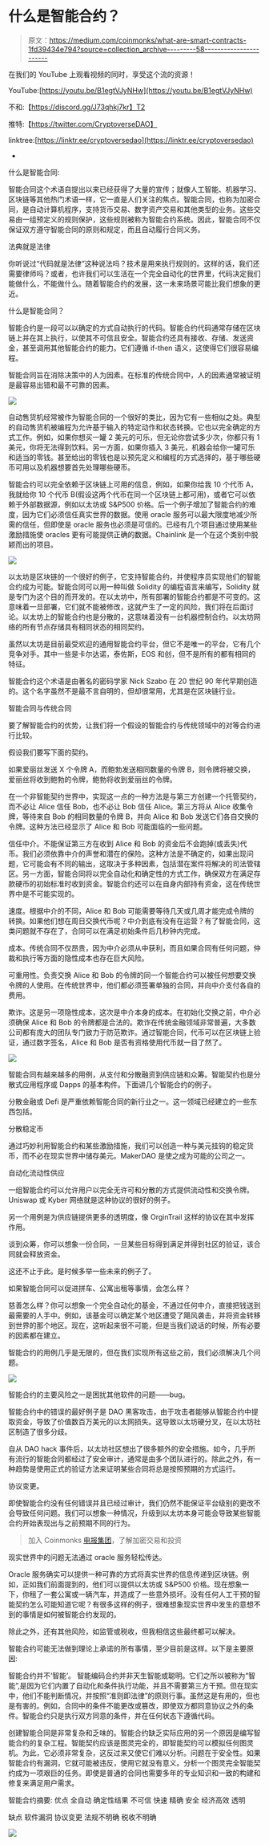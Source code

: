# 什么是智能合约？

> 原文：<https://medium.com/coinmonks/what-are-smart-contracts-1fd39434e794?source=collection_archive---------58----------------------->

在我们的 YouTube 上观看视频的同时，享受这个流的资源！

YouTube:[https://youtu.be/B1egtVJyNHw](https://youtu.be/B1egtVJyNHw)

不和:【https://discord.gg/J73qhkj7kr】T2

推特:【https://twitter.com/CryptoverseDAO】

linktree:[https://linktr.ee/cryptoversedao](https://linktr.ee/cryptoversedao)

-

什么是智能合同:

智能合同这个术语自提出以来已经获得了大量的宣传；就像人工智能、机器学习、区块链等其他热门术语一样，它一直是人们关注的焦点。智能合同，也称为加密合同，是自动计算机程序，支持货币交易、数字资产交易和其他类型的业务。这些交易由一组预定义的规则保护，这些规则被称为智能合约系统。因此，智能合同不仅保证双方遵守智能合同的原则和规定，而且自动履行合同义务。

法典就是法律

你听说过“代码就是法律”这种说法吗？技术是用来执行规则的。这样的话，我们还需要律师吗？或者，也许我们可以生活在一个完全自动化的世界里，代码决定我们能做什么，不能做什么。随着智能合约的发展，这一未来场景可能比我们想象的更近。

什么是智能合同？

智能合约是一段可以以确定的方式自动执行的代码。智能合约代码通常存储在区块链上并在其上执行，以使其不可信且安全。智能合约还具有接收、存储、发送资金，甚至调用其他智能合约的能力。它们遵循 if-then 语义，这使得它们很容易编程。

智能合同旨在消除决策中的人为因素。在标准的传统合同中，人的因素通常被证明是最容易出错和最不可靠的因素。

![](img/284c661f155f47aea9edf419b1124f44.png)

自动售货机经常被作为智能合同的一个很好的类比，因为它有一些相似之处。典型的自动售货机被编程为允许基于输入的特定动作和状态转换。它也以完全确定的方式工作。例如，如果你想买一罐 2 美元的可乐，但无论你尝试多少次，你都只有 1 美元，你将无法得到饮料。另一方面，如果你插入 3 美元，机器会给你一罐可乐和适当的零钱。甚至给出的零钱也是以预先定义和编程的方式选择的，基于哪些硬币可用以及机器想要首先处理哪些硬币。

智能合约可以完全依赖于区块链上可用的信息，例如，如果你给我 10 个代币 A，我就给你 10 个代币 B(假设这两个代币在同一个区块链上都可用)，或者它可以依赖于外部数据源，例如以太坊或 S&P500 价格。后一个例子增加了智能合约的难度，因为它们必须信任真实世界的数据。使用 oracle 服务可以最大限度地减少所需的信任，但即使是 oracle 服务也必须是可信的。已经有几个项目通过使用某些激励措施使 oracles 更有可能提供正确的数据。Chainlink 是一个在这个类别中脱颖而出的项目。

![](img/b2182d5842874a5acba18a712f7c492d.png)

以太坊是区块链的一个很好的例子，它支持智能合约，并使程序员实现他们的智能合约成为可能。智能合同可以用一种叫做 Solidity 的编程语言来编写，Solidity 就是专门为这个目的而开发的。在以太坊中，所有部署的智能合约都是不可变的。这意味着一旦部署，它们就不能被修改，这就产生了一定的风险，我们将在后面讨论。以太坊上的智能合约也是分散的，这意味着没有一台机器控制合约。以太坊网络的所有节点存储具有相同状态的相同契约。

虽然以太坊是目前最受欢迎的通用智能合约平台，但它不是唯一的平台，它有几个竞争对手。其中一些是卡尔达诺，泰佐斯，EOS 和创，但不是所有的都有相同的特征。

智能合约这个术语是由著名的密码学家 Nick Szabo 在 20 世纪 90 年代早期创造的。这个名字虽然不是最不言自明的，但却很常用，尤其是在区块链行业。

智能合同与传统合同

要了解智能合约的优势，让我们将一个假设的智能合约与传统领域中的对等合约进行比较。

假设我们要写下面的契约。

如果爱丽丝发送 X 个令牌 A，而鲍勃发送相同数量的令牌 B，则令牌将被交换，爱丽丝将收到鲍勃的令牌，鲍勃将收到爱丽丝的令牌。

在一个非智能契约世界中，实现这一点的一种方法是与第三方创建一个托管契约，而不必让 Alice 信任 Bob，也不必让 Bob 信任 Alice。第三方将从 Alice 收集令牌，等待来自 Bob 的相同数量的令牌 B，并向 Alice 和 Bob 发送它们各自交换的令牌。这种方法已经显示了 Alice 和 Bob 可能面临的一些问题。

信任中介。不能保证第三方在收到 Alice 和 Bob 的资金后不会跑掉(或丢失)代币。我们必须依靠中介的声誉和潜在的保险。这种方法是不确定的，如果出现问题，它可能会有不同的输出，这取决于多种因素，包括潜在案件将解决的司法管辖区。另一方面，智能合同将以完全自动化和确定性的方式工作，确保双方在满足存款硬币的初始标准时收到资金。智能合约还可以在自身内部持有资金，这在传统世界中是不可能实现的。

速度。根据中介的不同，Alice 和 Bob 可能需要等待几天或几周才能完成令牌的转换。如果他们想在周日交换代币呢？中介到底有没有在运营？有了智能合同，这类问题就不存在了，合同可以在满足初始条件后几秒钟内完成。

成本。传统合同不仅昂贵，因为中介必须从中获利，而且如果合同有任何问题，仲裁和执行等方面的隐性成本也存在巨大风险。

可重用性。负责交换 Alice 和 Bob 的令牌的同一个智能合约可以被任何想要交换令牌的人使用。在传统世界中，他们都必须签署单独的合同，并向中介支付各自的费用。

欺诈。这是另一项隐性成本，这次是中介本身的成本。在初始化交换之前，中介必须确保 Alice 和 Bob 的令牌都是合法的。欺诈在传统金融领域非常普遍，大多数公司都有庞大的团队专门致力于防范欺诈。通过智能合同，代币可以在区块链上验证，通过数字签名，Alice 和 Bob 是否有资格使用代币就一目了然了。

![](img/5cade17a39608fe276f372e8792eb480.png)

智能合同有越来越多的用例，从支付和分散融资到供应链和众筹。智能契约也是分散式应用程序或 Dapps 的基本构件。下面讲几个智能合约的例子。

分散金融或 Defi 是严重依赖智能合同的新行业之一。这一领域已经建立的一些东西包括。

分散稳定币

通过巧妙利用智能合约和某些激励措施，我们可以创造一种与美元挂钩的稳定货币，而不必在现实世界中储存美元。MakerDAO 是使之成为可能的公司之一。

自动化流动性供应

一组智能合约可以允许用户以完全无许可和分散的方式提供流动性和交换令牌。Uniswap 或 Kyber 网络就是这种协议的很好的例子。

另一个用例是为供应链提供更多的透明度，像 OrginTrail 这样的协议在其中发挥作用。

谈到众筹，你可以想象一份合同，一旦某些目标得到满足并得到社区的验证，该合同就会释放资金。

这还不止于此。是时候多举一些未来的例子了。

如果智能合同可以促进拼车、公寓出租等事情，会怎么样？

慈善怎么样？你可以想象一个完全自动化的基金，不通过任何中介，直接把钱送到最需要的人手中。例如，该基金可以确定某个地区遭受了飓风袭击，并将资金转移到世界的那个地区。现在，这听起来很不可能，但是当我们说话的时候，所有必要的因素都在建立。

智能合约的用例几乎是无限的，但在我们实现所有这些之前，我们必须解决几个问题。

![](img/6b49da96fd802e3728b072bd29ac167e.png)

智能合约的主要风险之一是困扰其他软件的问题——bug。

智能合约中的错误的最好例子是 DAO 黑客攻击，由于攻击者能够从智能合约中提取资金，导致了价值数百万美元的以太网损失。这导致以太坊硬分叉，在以太坊社区制造了很多分歧。

自从 DAO hack 事件后，以太坊社区想出了很多额外的安全措施。如今，几乎所有流行的智能合同都经过了安全审计，通常是由多个团队进行的。除此之外，有一种趋势是使用正式的验证方法来证明某些合同将总是按照预期的方式运行。

协议变更。

即使智能合约没有任何错误并且已经过审计，我们仍然不能保证平台级别的更改不会导致任何问题。我们可以想象一种情况，升级到以太坊本身可能会导致某些智能合约开始表现出与之前预期不同的行为。

> 加入 Coinmonks [电报集团](https://t.me/joinchat/Trz8jaxd6xEsBI4p)，了解加密交易和投资

现实世界中的问题无法通过 oracle 服务轻松传达。

Oracle 服务确实可以提供一种可靠的方式将真实世界的信息传递到区块链。例如，正如我们前面提到的，他们可以提供以太坊或 S&P500 价格。现在想象一下，你租了一套公寓或一辆汽车，并造成了一些意外损坏。没有任何人工干预的智能契约怎么可能知道它呢？有很多这样的例子，很难想象现实世界中发生的意想不到的事情是如何被智能合约发现的。

除此之外，还有其他风险，如监管或税收，但我相信这些最终都可以解决。

智能合约可能无法做到理论上承诺的所有事情，至少目前是这样。以下是主要原因:

智能合约并不‘智能’。
智能编码合约并非天生智能或聪明。它们之所以被称为“智能”,是因为它们内置了自动化和条件执行功能，并且不需要第三方干预。但在现实中，他们不能判断情况，并按照“准则即法律”的原则行事。虽然这是有用的，但也是有害的。例如，合同中的条件不能更改或篡改，即使双方都同意协议之外的条件。智能合约只是执行双方同意的条件，并在任何状态下遵循代码。

创建智能合同是非常复杂和乏味的。智能合约缺乏实际应用的另一个原因是编写智能合约的复杂工程。智能契约应该是图灵完全的，即智能契约可以模拟任何图灵机。为此，它必须非常复杂，这反过来又使它们难以分析。问题在于安全性。如果智能合约有漏洞，它就可能被违反，使用它就没有意义。分析一个图灵完全智能契约成为一项艰巨的任务。即使是普通的合同也需要多年的专业知识和一致的构建和修复来满足用户需求。

智能合约摘要:
优点
全自动
确定性结果
不可信
快速
精确
安全
经济高效
透明

缺点
软件漏洞
协议变更
法规不明确
税收不明确

![](img/98bbe5e7694cc81ce92d7b48868068ea.png)
